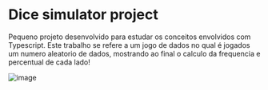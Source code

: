 # Dice simulator project
Pequeno projeto desenvolvido para estudar os conceitos envolvidos com Typescript. Este trabalho se refere a um jogo de dados no qual é jogados um numero aleatorio de dados, mostrando ao final o calculo da frequencia e percentual de cada lado!

![image](https://user-images.githubusercontent.com/48540484/97056379-39290c80-155f-11eb-87f2-57984ad6b0f1.png)
